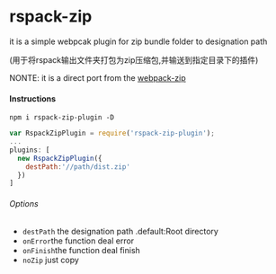 # rspack-zip
it is a simple webpcak plugin for zip bundle folder to designation path

(用于将rspack输出文件夹打包为zip压缩包,并输送到指定目录下的插件)

NONTE: it is a direct port from the [webpack-zip](https://github.com/ou-jin/webpack-zip)

#### Instructions


`npm i rspack-zip-plugin -D`


```javascript
var RspackZipPlugin = require('rspack-zip-plugin');
...
plugins: [
  new RspackZipPlugin({
    destPath:'//path/dist.zip'
  })
]
```

###### Options

- `destPath` the designation path .default:Root directory  
- `onError`the function deal error
- `onFinish`the function deal finish
- `noZip` just copy
